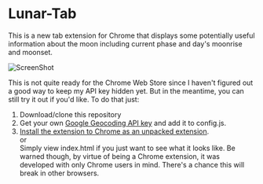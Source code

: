 # Lunar-Tab

This is a new tab extension for Chrome that displays some potentially useful information about the moon including current phase and day's moonrise and moonset.

![ScreenShot](https://raw.github.com/jgillar/lunar-tab/master/images/lunartab-preview.png)

This is not quite ready for the Chrome Web Store since I haven't figured out a good way to keep my API key hidden yet. But in the meantime, you can still try it out if you'd like. To do that just:

1. Download/clone this repository
2. Get your own [Google Geocoding API key](https://developers.google.com/maps/documentation/geocoding/get-api-key) and add it to config.js.
3. [Install the extension to Chrome as an unpacked extension](https://stackoverflow.com/a/24577660).  
    or  
   Simply view index.html if you just want to see what it looks like. Be warned though, by virtue of being a Chrome extension, it was developed with only Chrome users in mind. There's a chance this will break in other browsers.

